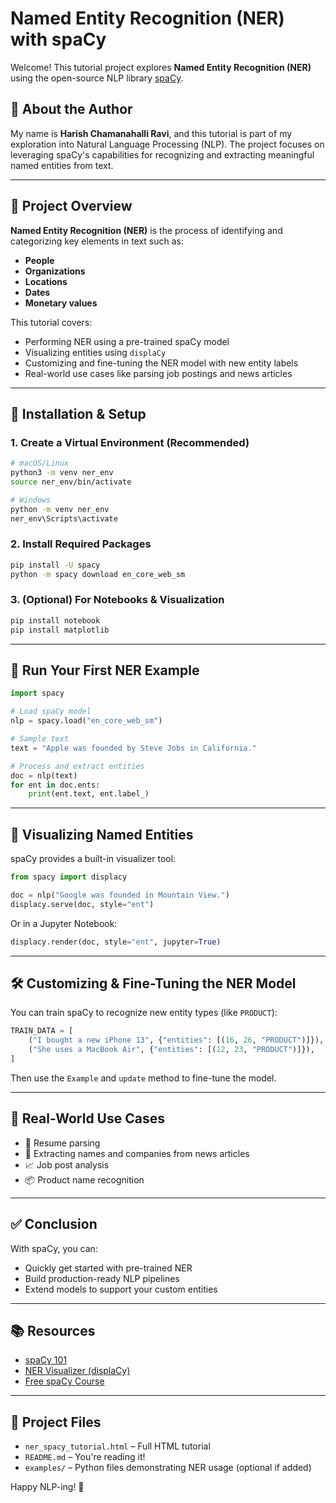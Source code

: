 # Named Entity Recognition (NER) with spaCy

Welcome! This tutorial project explores **Named Entity Recognition (NER)** using the open-source NLP library [spaCy](https://spacy.io/).

## 👋 About the Author

My name is **Harish Chamanahalli Ravi**, and this tutorial is part of my exploration into Natural Language Processing (NLP). The project focuses on leveraging spaCy's capabilities for recognizing and extracting meaningful named entities from text.

---

## 📌 Project Overview

**Named Entity Recognition (NER)** is the process of identifying and categorizing key elements in text such as:

- **People**
- **Organizations**
- **Locations**
- **Dates**
- **Monetary values**

This tutorial covers:

- Performing NER using a pre-trained spaCy model
- Visualizing entities using `displaCy`
- Customizing and fine-tuning the NER model with new entity labels
- Real-world use cases like parsing job postings and news articles

---

## 🔧 Installation & Setup

### 1. Create a Virtual Environment (Recommended)

```bash
# macOS/Linux
python3 -m venv ner_env
source ner_env/bin/activate

# Windows
python -m venv ner_env
ner_env\Scripts\activate
```

### 2. Install Required Packages

```bash
pip install -U spacy
python -m spacy download en_core_web_sm
```

### 3. (Optional) For Notebooks & Visualization

```bash
pip install notebook
pip install matplotlib
```

---

## 🧪 Run Your First NER Example

```python
import spacy

# Load spaCy model
nlp = spacy.load("en_core_web_sm")

# Sample text
text = "Apple was founded by Steve Jobs in California."

# Process and extract entities
doc = nlp(text)
for ent in doc.ents:
    print(ent.text, ent.label_)
```

---

## 🎨 Visualizing Named Entities

spaCy provides a built-in visualizer tool:

```python
from spacy import displacy

doc = nlp("Google was founded in Mountain View.")
displacy.serve(doc, style="ent")
```

Or in a Jupyter Notebook:

```python
displacy.render(doc, style="ent", jupyter=True)
```

---

## 🛠️ Customizing & Fine-Tuning the NER Model

You can train spaCy to recognize new entity types (like `PRODUCT`):

```python
TRAIN_DATA = [
    ("I bought a new iPhone 13", {"entities": [(16, 26, "PRODUCT")]}),
    ("She uses a MacBook Air", {"entities": [(12, 23, "PRODUCT")]}),
]
```

Then use the `Example` and `update` method to fine-tune the model.

---

## 🧠 Real-World Use Cases

- 📄 Resume parsing
- 📰 Extracting names and companies from news articles
- 📈 Job post analysis
- 📦 Product name recognition

---

## ✅ Conclusion

With spaCy, you can:

- Quickly get started with pre-trained NER
- Build production-ready NLP pipelines
- Extend models to support your custom entities

---

## 📚 Resources

- [spaCy 101](https://spacy.io/usage/spacy-101)
- [NER Visualizer (displaCy)](https://spacy.io/usage/visualizers)
- [Free spaCy Course](https://course.spacy.io)

---

## 📁 Project Files

- `ner_spacy_tutorial.html` – Full HTML tutorial
- `README.md` – You're reading it!
- `examples/` – Python files demonstrating NER usage (optional if added)

Happy NLP-ing! 🤖
